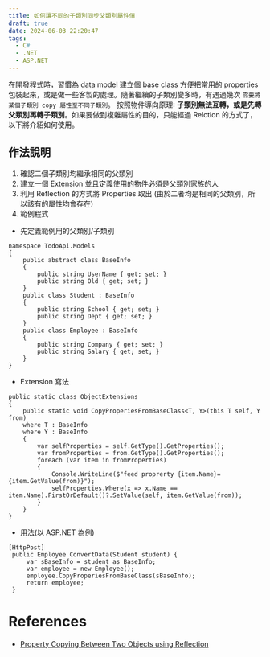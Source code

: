```yaml
---
title: 如何讓不同的子類別同步父類別屬性值
draft: true
date: 2024-06-03 22:20:47
tags: 
  - C#
  - .NET
  - ASP.NET
---
```

在開發程式時，習慣為 data model 建立個 base class 方便把常用的 properties 包裝起來，或是做一些客製的處理。隨著繼續的子類別變多時，有遇過幾次 `需要將某個子類別 copy 屬性至不同子類別`。
按照物件導向原理∶ **子類別無法互轉，或是先轉父類別再轉子類別**。如果要做到複雜屬性的目的，只能經過 Relction 的方式了，以下將介紹如何使用。
<!-- more -->

## 作法說明
1. 確認二個子類別均繼承相同的父類別
1. 建立一個 Extension 並且定義使用的物件必須是父類別家族的人
1. 利用 Reflection 的方式將 Properties 取出 (由於二者均是相同的父類別，所以該有的屬性均會存在)
1. 範例程式
  - 先定義範例用的父類別/子類別
  ```
  namespace TodoApi.Models
  {
      public abstract class BaseInfo
      {
          public string UserName { get; set; }  
          public string Old { get; set; }
      }  
      public class Student : BaseInfo
      {
          public string School { get; set; }  
          public string Dept { get; set; }
      }  
      public class Employee : BaseInfo
      {
          public string Company { get; set; }
          public string Salary { get; set; }
      }
  }
  ```
  - Extension 寫法
  ```
  public static class ObjectExtensions
  {
      public static void CopyProperiesFromBaseClass<T, Y>(this T self, Y from)
      where T : BaseInfo
      where Y : BaseInfo
      {
          var selfProperties = self.GetType().GetProperties();
          var fromProperties = from.GetType().GetProperties();
          foreach (var item in fromProperties)
          {
              Console.WriteLine($"feed proprerty {item.Name}={item.GetValue(from)}");
              selfProperties.Where(x => x.Name == item.Name).FirstOrDefault()?.SetValue(self, item.GetValue(from));
          }
      }
  }
  ```
  - 用法(以 ASP.NET 為例)
  ```
  [HttpPost]
   public Employee ConvertData(Student student) {
       var sBaseInfo = student as BaseInfo;
       var employee = new Employee();   
       employee.CopyProperiesFromBaseClass(sBaseInfo);   
       return employee;
   } 
  ```

# References
- [Property Copying Between Two Objects using Reflection](https://www.pluralsight.com/resources/blog/guides/property-copying-between-two-objects-using-reflection)